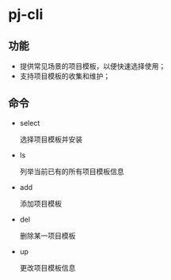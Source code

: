 # pj-cli

## 功能
- 提供常见场景的项目模板，以便快速选择使用；
- 支持项目模板的收集和维护；

## 命令
- select

  选择项目模板并安装

- ls

  列举当前已有的所有项目模板信息

- add

  添加项目模板

- del

  删除某一项目模板

- up

  更改项目模板信息

